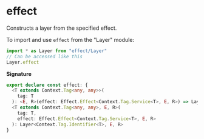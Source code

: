 # effect

Constructs a layer from the specified effect.

To import and use `effect` from the "Layer" module:

```ts
import * as Layer from "effect/Layer"
// Can be accessed like this
Layer.effect
```

**Signature**

```ts
export declare const effect: {
  <T extends Context.Tag<any, any>>(
    tag: T
  ): <E, R>(effect: Effect.Effect<Context.Tag.Service<T>, E, R>) => Layer<Context.Tag.Identifier<T>, E, R>
  <T extends Context.Tag<any, any>, E, R>(
    tag: T,
    effect: Effect.Effect<Context.Tag.Service<T>, E, R>
  ): Layer<Context.Tag.Identifier<T>, E, R>
}
```

